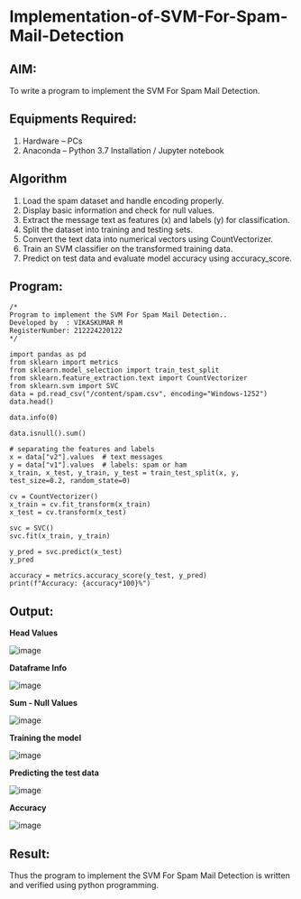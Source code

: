 # Implementation-of-SVM-For-Spam-Mail-Detection

## AIM:
To write a program to implement the SVM For Spam Mail Detection.

## Equipments Required:
1. Hardware – PCs
2. Anaconda – Python 3.7 Installation / Jupyter notebook

## Algorithm
1. Load the spam dataset and handle encoding properly.
2. Display basic information and check for null values.
3. Extract the message text as features (x) and labels (y) for classification.
4. Split the dataset into training and testing sets.
5. Convert the text data into numerical vectors using CountVectorizer.
6. Train an SVM classifier on the transformed training data.
7. Predict on test data and evaluate model accuracy using accuracy_score. 

## Program:
```
/*
Program to implement the SVM For Spam Mail Detection..
Developed by  : VIKASKUMAR M 
RegisterNumber: 212224220122
*/
```
```
import pandas as pd
from sklearn import metrics
from sklearn.model_selection import train_test_split
from sklearn.feature_extraction.text import CountVectorizer
from sklearn.svm import SVC
data = pd.read_csv("/content/spam.csv", encoding="Windows-1252")
data.head()
```
```
data.info(0)
```
```
data.isnull().sum() 
```
```
# separating the features and labels
x = data["v2"].values  # text messages
y = data["v1"].values  # labels: spam or ham
x_train, x_test, y_train, y_test = train_test_split(x, y, test_size=0.2, random_state=0)
```
```
cv = CountVectorizer()
x_train = cv.fit_transform(x_train)
x_test = cv.transform(x_test)
```
```
svc = SVC()
svc.fit(x_train, y_train)
```
```
y_pred = svc.predict(x_test)
y_pred
```
```
accuracy = metrics.accuracy_score(y_test, y_pred)
print(f"Accuracy: {accuracy*100}%")
```

## Output:

**Head Values**

![image](https://github.com/user-attachments/assets/5f83ea9d-3d24-4804-84bc-9ccbd2788d71)

**Dataframe Info**

![image](https://github.com/user-attachments/assets/0a73125e-87aa-418d-92fc-17570c3313a0)

**Sum - Null Values**

![image](https://github.com/user-attachments/assets/f416e464-1332-4830-809d-272584d3ac6e)

**Training the model**

![image](https://github.com/user-attachments/assets/38e58f25-541d-4931-9639-43854bb024a6)

**Predicting the test data**

![image](https://github.com/user-attachments/assets/21988b99-0870-4e42-a190-47cbd9f7cc72)

**Accuracy**

![image](https://github.com/user-attachments/assets/682d3b7c-df9d-404b-9fe4-3631b7edd8fe)

## Result:
Thus the program to implement the SVM For Spam Mail Detection is written and verified using python programming.

